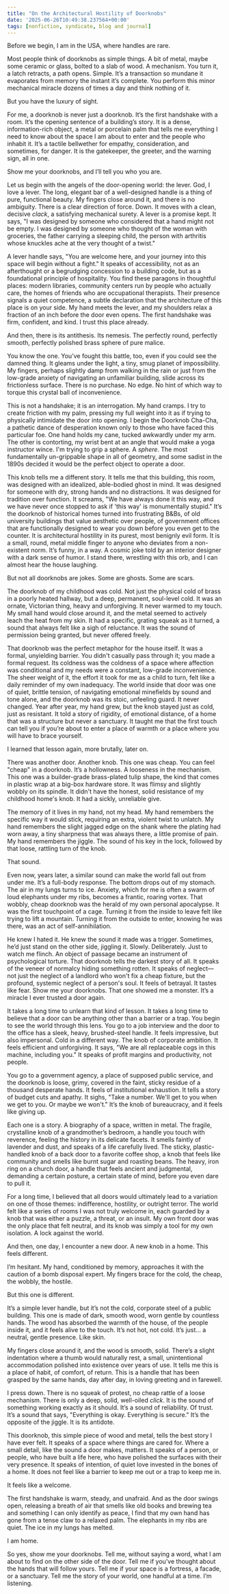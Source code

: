 ```yaml
---
title: "On the Architectural Hostility of Doorknobs"
date: '2025-06-26T10:49:38.237564+00:00'
tags: [nonfiction, syndicate, blog and journal]
---
```


Before we begin, I am in the USA, where handles are rare.

Most people think of doorknobs as simple things. A bit of metal, maybe some ceramic or glass, bolted to a slab of wood. A mechanism. You turn it, a latch retracts, a path opens. Simple. It’s a transaction so mundane it evaporates from memory the instant it’s complete. You perform this minor mechanical miracle dozens of times a day and think nothing of it.

But you have the luxury of sight.

For me, a doorknob is never just a doorknob. It’s the first handshake with a room. It’s the opening sentence of a building’s story. It is a dense, information-rich object, a metal or porcelain palm that tells me everything I need to know about the space I am about to enter and the people who inhabit it. It’s a tactile bellwether for empathy, consideration, and sometimes, for danger. It is the gatekeeper, the greeter, and the warning sign, all in one.

Show me your doorknobs, and I’ll tell you who you are.

Let us begin with the angels of the door-opening world: the lever. God, I love a lever. The long, elegant bar of a well-designed handle is a thing of pure, functional beauty. My fingers close around it, and there is no ambiguity. There is a clear direction of force. Down. It moves with a clean, decisive *clack*, a satisfying mechanical surety. A lever is a promise kept. It says, "I was designed by someone who considered that a hand might not be empty. I was designed by someone who thought of the woman with groceries, the father carrying a sleeping child, the person with arthritis whose knuckles ache at the very thought of a twist."

A lever handle says, "You are welcome here, and your journey into this space will begin without a fight." It speaks of accessibility, not as an afterthought or a begrudging concession to a building code, but as a foundational principle of hospitality. You find these paragons in thoughtful places: modern libraries, community centers run by people who actually care, the homes of friends who are occupational therapists. Their presence signals a quiet competence, a subtle declaration that the architecture of this place is on your side. My hand meets the lever, and my shoulders relax a fraction of an inch before the door even opens. The first handshake was firm, confident, and kind. I trust this place already.

And then, there is its antithesis. Its nemesis. The perfectly round, perfectly smooth, perfectly polished brass sphere of pure malice.

You know the one. You’ve fought this battle, too, even if you could see the damned thing. It gleams under the light, a tiny, smug planet of impossibility. My fingers, perhaps slightly damp from walking in the rain or just from the low-grade anxiety of navigating an unfamiliar building, slide across its frictionless surface. There is no purchase. No edge. No hint of which way to torque this crystal ball of inconvenience.

This is not a handshake; it is an interrogation. My hand cramps. I try to create friction with my palm, pressing my full weight into it as if trying to physically intimidate the door into opening. I begin the Doorknob Cha-Cha, a pathetic dance of desperation known only to those who have faced this particular foe. One hand holds my cane, tucked awkwardly under my arm. The other is contorting, my wrist bent at an angle that would make a yoga instructor wince. I'm trying to grip a sphere. A *sphere*. The most fundamentally un-grippable shape in all of geometry, and some sadist in the 1890s decided it would be the perfect object to operate a door.

This knob tells me a different story. It tells me that this building, this room, was designed with an idealized, able-bodied ghost in mind. It was designed for someone with dry, strong hands and no distractions. It was designed for tradition over function. It screams, "We have always done it this way, and we have never once stopped to ask if 'this way' is monumentally stupid." It’s the doorknob of historical homes turned into frustrating B&Bs, of old university buildings that value aesthetic over people, of government offices that are functionally designed to wear you down before you even get to the counter. It is architectural hostility in its purest, most benignly evil form. It is a small, round, metal middle finger to anyone who deviates from a non-existent norm. It’s funny, in a way. A cosmic joke told by an interior designer with a dark sense of humor. I stand there, wrestling with this orb, and I can almost hear the house laughing.

But not all doorknobs are jokes. Some are ghosts. Some are scars.

The doorknob of my childhood was cold. Not just the physical cold of brass in a poorly heated hallway, but a deep, permanent, soul-level cold. It was an ornate, Victorian thing, heavy and unforgiving. It never warmed to my touch. My small hand would close around it, and the metal seemed to actively leach the heat from my skin. It had a specific, grating squeak as it turned, a sound that always felt like a sigh of reluctance. It was the sound of permission being granted, but never offered freely.

That doorknob was the perfect metaphor for the house itself. It was a formal, unyielding barrier. You didn't casually pass through it; you made a formal request. Its coldness was the coldness of a space where affection was conditional and my needs were a constant, low-grade inconvenience. The sheer weight of it, the effort it took for me as a child to turn, felt like a daily reminder of my own inadequacy. The world inside that door was one of quiet, brittle tension, of navigating emotional minefields by sound and tone alone, and the doorknob was its stoic, unfeeling guard. It never changed. Year after year, my hand grew, but the knob stayed just as cold, just as resistant. It told a story of rigidity, of emotional distance, of a home that was a structure but never a sanctuary. It taught me that the first touch can tell you if you’re about to enter a place of warmth or a place where you will have to brace yourself.

I learned that lesson again, more brutally, later on.

There was another door. Another knob. This one was cheap. You can feel "cheap" in a doorknob. It’s a hollowness. A looseness in the mechanism. This one was a builder-grade brass-plated tulip shape, the kind that comes in plastic wrap at a big-box hardware store. It was flimsy and slightly wobbly on its spindle. It didn't have the honest, solid resistance of my childhood home's knob. It had a sickly, unreliable give.

The memory of it lives in my hand, not my head. My hand remembers the specific way it would stick, requiring an extra, violent twist to unlatch. My hand remembers the slight jagged edge on the shank where the plating had worn away, a tiny sharpness that was always there, a little promise of pain. My hand remembers the jiggle. The sound of his key in the lock, followed by that loose, rattling turn of the knob.

That sound.

Even now, years later, a similar sound can make the world fall out from under me. It’s a full-body response. The bottom drops out of my stomach. The air in my lungs turns to ice. Anxiety, which for me is often a swarm of loud elephants under my ribs, becomes a frantic, roaring vortex. That wobbly, cheap doorknob was the herald of my own personal apocalypse. It was the first touchpoint of a cage. Turning it from the inside to leave felt like trying to lift a mountain. Turning it from the outside to enter, knowing he was there, was an act of self-annihilation.

He knew I hated it. He knew the sound it made was a trigger. Sometimes, he’d just stand on the other side, jiggling it. Slowly. Deliberately. Just to watch me flinch. An object of passage became an instrument of psychological torture. That doorknob tells the darkest story of all. It speaks of the veneer of normalcy hiding something rotten. It speaks of neglect—not just the neglect of a landlord who won't fix a cheap fixture, but the profound, systemic neglect of a person's soul. It feels of betrayal. It tastes like fear. Show me your doorknobs. That one showed me a monster. It’s a miracle I ever trusted a door again.

It takes a long time to unlearn that kind of lesson. It takes a long time to believe that a door can be anything other than a barrier or a trap. You begin to see the world through this lens. You go to a job interview and the door to the office has a sleek, heavy, brushed-steel handle. It feels impressive, but also impersonal. Cold in a different way. The knob of corporate ambition. It feels efficient and unforgiving. It says, "We are all replaceable cogs in this machine, including you." It speaks of profit margins and productivity, not people.

You go to a government agency, a place of supposed public service, and the doorknob is loose, grimy, covered in the faint, sticky residue of a thousand desperate hands. It feels of institutional exhaustion. It tells a story of budget cuts and apathy. It sighs, "Take a number. We'll get to you when we get to you. Or maybe we won't." It’s the knob of bureaucracy, and it feels like giving up.

Each one is a story. A biography of a space, written in metal. The fragile, crystalline knob of a grandmother’s bedroom, a handle you touch with reverence, feeling the history in its delicate facets. It smells faintly of lavender and dust, and speaks of a life carefully lived. The sticky, plastic-handled knob of a back door to a favorite coffee shop, a knob that feels like community and smells like burnt sugar and roasting beans. The heavy, iron ring on a church door, a handle that feels ancient and judgmental, demanding a certain posture, a certain state of mind, before you even dare to pull it.

For a long time, I believed that all doors would ultimately lead to a variation on one of those themes: indifference, hostility, or outright terror. The world felt like a series of rooms I was not truly welcome in, each guarded by a knob that was either a puzzle, a threat, or an insult. My own front door was the only place that felt neutral, and its knob was simply a tool for my own isolation. A lock against the world.

And then, one day, I encounter a new door. A new knob in a home. This feels different.

I’m hesitant. My hand, conditioned by memory, approaches it with the caution of a bomb disposal expert. My fingers brace for the cold, the cheap, the wobbly, the hostile.

But this one is different.

It’s a simple lever handle, but it’s not the cold, corporate steel of a public building. This one is made of dark, smooth wood, worn gentle by countless hands. The wood has absorbed the warmth of the house, of the people inside it, and it feels alive to the touch. It’s not hot, not cold. It’s just… a neutral, gentle presence. Like skin.

My fingers close around it, and the wood is smooth, solid. There’s a slight indentation where a thumb would naturally rest, a small, unintentional accommodation polished into existence over years of use. It tells me this is a place of habit, of comfort, of return. This is a handle that has been grasped by the same hands, day after day, in loving greeting and in farewell.

I press down. There is no squeak of protest, no cheap rattle of a loose mechanism. There is only a deep, solid, well-oiled *click*. It is the sound of something working exactly as it should. It’s a sound of reliability. Of trust. It’s a sound that says, "Everything is okay. Everything is secure." It’s the opposite of the jiggle. It is its antidote.

This doorknob, this simple piece of wood and metal, tells the best story I have ever felt. It speaks of a space where things are cared for. Where a small detail, like the sound a door makes, matters. It speaks of a person, or people, who have built a life here, who have polished the surfaces with their very presence. It speaks of intention, of quiet love invested in the bones of a home. It does not feel like a barrier to keep me out or a trap to keep me in.

It feels like a welcome.

The first handshake is warm, steady, and unafraid. And as the door swings open, releasing a breath of air that smells like old books and brewing tea and something I can only identify as peace, I find that my own hand has gone from a tense claw to a relaxed palm. The elephants in my ribs are quiet. The ice in my lungs has melted.

I am home.

So yes, show me your doorknobs. Tell me, without saying a word, what I am about to find on the other side of the door. Tell me if you’ve thought about the hands that will follow yours. Tell me if your space is a fortress, a facade, or a sanctuary. Tell me the story of your world, one handful at a time. I’m listening.